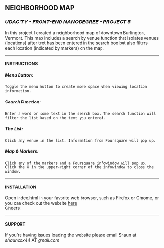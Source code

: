 ## NEIGHBORHOOD MAP  
### *UDACITY - FRONT-END NANODEGREE - PROJECT 5*  
In this project I created a neighborhood map of downtown
Burlington, Vermont. This map includes a search by venue function
that isolates venues (locations) after text has been entered in the 
search box but also filters each location (indicated by markers) 
on the map.


-----------------------------------------------------------------
#### INSTRUCTIONS  
##### Menu Button:  
	Toggle the menu button to create more space when viewing location information.  
##### Search Function:  
	Enter a word or some text in the search box. The search function will filter the list based on the text you entered.  
##### The List:  
	Click any venue in the list. Information from Foursquare will pop up.  
##### Map & Markers:  
	Click any of the markers and a Foursquare infowindow will pop up. Click the X in the upper-right corner of the infowindow to close the window.  


-----------------------------------------------------------------
#### INSTALLATION  
Open index.html in your favorite web browser, such as Firefox or Chrome, or you can check out the website [here](http://shaunc44.github.io/neighborhood-map/)  
Cheers!  


-----------------------------------------------------------------
#### SUPPORT  
If you're having issues loading the website please email Shaun at *shauncox44* AT *gmail.com*  